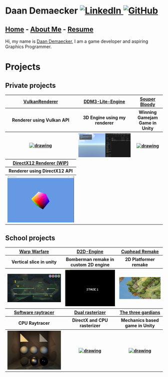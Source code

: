 <html>
<head>
  <link href="Content/StyleSheet.css" rel="stylesheet"/>
</head>
<body>

<h1>Daan Demaecker
<a href="https://www.linkedin.com/in/daan-demaecker-3737b0265/">
  <img src="https://content.linkedin.com/content/dam/me/business/en-us/amp/brand-site/v2/bg/LI-Bug.svg.original.svg" alt="LinkedIn" width="25"/>
</a>
<a href="https://github.com/DaanDemaecker">
  <img src="https://github.githubassets.com/assets/GitHub-Mark-ea2971cee799.png" alt="GitHub" width="25"/>
</a>
</h1>

<div class="nav-bar">
  <h2>
    <a href="#">Home</a>
    - <a href="AboutMe/" class="selected">About Me</a>
    - <a href="Resume/" class="selected">Resume</a>
  </h2>
</div>

<p>
  Hi, my name is <a href="./AboutMe">Daan Demaecker</a>, I am a game developer and aspiring Graphics Programmer.
</p>

<h1>Projects</h1>

<h2>Private projects</h2>

<table style="width:100%">
  <tr>
    <th> <a href="Projects/VulkanRenderer/"><b>VulkanRenderer</b></a></th>
    <th> <a href="Projects/DDM3-Lite-Engine/"><b>DDM3-Lite-Engine</b></a></th>
    <th> <a href="Projects/SouperBloody/"><b>Souper Bloody</b></a></th>
  </tr>

  <tr>
    <th>Renderer using Vulkan API </th>
    <th>3D Engine using my renderer </th>
    <th>Winning Gamejam Game in Unity</th>
  </tr>

  <tr>
    <th><a href="Projects/VulkanRenderer/"><img src="Content/VulkanRenderer3D.gif" alt="drawing" width="100%"/></a></th>
    <th><a href="Projects/DDM-Lite-Engine/"><img src="Content/DDM3-Lite-Engine.gif" alt="drawing" width="100%"/></a></th>
    <th><a href="Projects/SouperBloody/"><img src="Content/SouperBloody.gif" alt="drawing" width="100%"/></a></th>
  </tr>

  <tr>
    <th><a href="Projects/DirectX12Renderer/"><b>DirectX12 Renderer (WIP)</b></a></th>
  </tr>
  <tr>
    <th><b>Renderer using DirectX12 API</b></th>
  </tr>
  <tr>
    <th><a href="Projectx/DirectX12Renderer/"><img src="Content/DirectX12.gif" alt="drawing" width="100%"></a></th>
  </tr>
</table>

<h2>School projects</h2>

<table style="width:100%">
  <tr>
    <th> <a href="Projects/WarpWarfare/"><b>Warp Warfare</b></a></th>
    <th> <a href="Projects/D2D-Engine/"><b>D2D-Engine</b></a></th>
    <th> <a href="Projects/CupheadRemake/"><b>Cuphead Remake</b></a></th>
  </tr>

  <tr>
    <th>Vertical slice in unity</th>
    <th>Bomberman remake in custom 2D engine </th>
    <th>2D Platformer remake</th>
  </tr>

  <tr>
    <th><a href="Projects/WarpWarfare/"><img src="Content/WarpWarfare.png" alt="drawing" width="100%"/></a></th>
    <th><a href="Projects/D2D-Engine/"><img src="Content/Bomberman.gif" alt="drawing" width="100%"/></a></th>
    <th><a href="Projects/CupheadRemake/"><img src="Content/Cuphead.gif" alt="drawing" width="100%"/></a></th>
  </tr>

  <tr>
    <th><a href="Projects/SoftwareRayTracer/"><b>Software raytracer</b></a></th>
    <th><a href="Projects/DualRasterizer/"><b>Dual rasterizer</b></a></th>
    <th><a href="Projects/TheThreeGuardians/"><b>The three gardians</b></a></th>
  </tr>
  <tr>
    <th><b>CPU Raytracer</b></th>
    <th><b>DirectX and CPU rasterizer</b></th>
    <th><b>Mechanics based game in Unity</b></th>
  </tr>
  <tr>
    <th><a href="Projectx/SoftwareRayTracer/"><img src="Content/RayTracer.gif" alt="drawing" width="100%"></a></th>
    <th><a href="Projectx/DualRasterizer/"><img src="Content/DualRasterizer.gif" alt="drawing" width="100%"></a></th>
    <th><a href="Projectx/TheThreeGuardians/"><img src="Content/TheThreeGuardians.gif" alt="drawing" width="100%"></a></th>
  </tr>
</table>

</body>
</html>